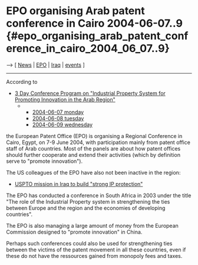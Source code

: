 # EPO organising Arab patent conference in Cairo 2004-06-07..9 {#epo_organising_arab_patent_conference_in_cairo_2004_06_07..9}

\--\> \[ [ News](SwpatcninoEn "wikilink") \| [
EPO](SwpatepoEn "wikilink") \| [ Iraq](Iraq040426En "wikilink") \|
[events](http://plone.ffii.org/ "wikilink") \]

------------------------------------------------------------------------

According to

-   [3 Day Conference Program on \"Industrial Property System for
    Promoting Innovation in the Arab
    Region\"](http://pame.european-patent-office.org/pubs/cairo/ "wikilink")
    -   -   [2004-06-07
            monday](http://pame.european-patent-office.org/pubs/cairo/prog0706.html "wikilink")
        -   [2004-06-08
            tuesday](http://pame.european-patent-office.org/pubs/cairo/prog0806.html "wikilink")
        -   [2004-06-09
            wednesday](http://pame.european-patent-office.org/pubs/cairo/prog0906.html "wikilink")

the European Patent Office (EPO) is organising a Regional Conference in
Cairo, Egypt, on 7-9 June 2004, with participation mainly from patent
office staff of Arab countries. Most of the panels are about how patent
offices should further cooperate and extend their activities (which by
definition serve to \"promote innovation\").

The US colleagues of the EPO have also not been inactive in the region:

-   [ USPTO mission in Iraq to build \"strong IP
    protection\"](Iraq040426En "wikilink")

The EPO has conducted a conference in South Africa in 2003 under the
title \"The role of the Industrial Property system in strengthening the
ties between Europe and the region and the economies of developing
countries\".

The EPO is also managing a large amount of money from the European
Commission designed to \"promote innovation\" in China.

Perhaps such conferences could also be used for strengthening ties
between the victims of the patent movement in all these countries, even
if these do not have the ressources gained from monopoly fees and taxes.
